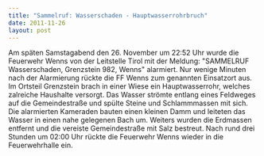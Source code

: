 ```yaml
---
title: "Sammelruf: Wasserschaden - Hauptwasserrohrbruch"
date: 2011-11-26
layout: post
---
```


Am späten Samstagabend den 26. November um 22:52 Uhr wurde die Feuerwehr Wenns von der Leitstelle Tirol mit der Meldung: "SAMMELRUF Wasserschaden, Grenzstein 982, Wenns" alarmiert. Nur wenige Minuten nach der Alarmierung rückte die FF Wenns zum genannten Einsatzort aus. Im Ortsteil Grenzstein brach in einer Wiese ein Hauptwasserrohr, welches zalreiche Haushalte versorgt. Das Wasser strömte entlang eines Feldweges auf die Gemeindestraße und spülte Steine und Schlammmassen mit sich. Die alarmierten Kameraden bauten einen kleinen Damm und leiteten das Wasser in einen nahe gelegenen Bach um. Weiters wurden die Erdmassen entfernt und die vereiste Gemeindestraße mit Salz bestreut. Nach rund drei Stunden um 02:00 Uhr rückte die Feuerwehr Wenns wieder in die Feuerwehrhalle ein.